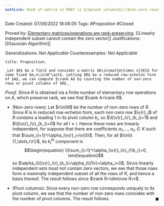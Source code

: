 ```yaml
---
mathLink: Rank of matrix in RREF is $|$pivot columns$|/|$non-zero rows$|$
---
```


<div class="topSpace"></div>

Date Created: 07/06/2022 18:06:05
Tags: #Proposition #Closed

Proved by: [Elementary matrices/operations are rank-preserving](Elementary%20matrices%20slash%20operations%20are%20rank-preserving.md), [[Linearly independent subset cannot contain the zero vector]]
Justifications: [[Gaussian Algorithm]]

Generalizations: _Not Applicable_
Counterexamples: _Not Applicable_

``` ad-Proposition
title: Proposition.

_Let $K$ be a field and consider a matrix $A\in\mat{m\times n}{K}$ for some fixed $m,n\in\N^\ast$. Letting $R$ be a reduced row-echelon form of $A$, we can compute $\rank A$ by counting the number of non-zero rows or pivot columns of $R$._

```

_Proof_. Since $R$ is obtained via a finite number of elementary row operations on $A$, which preserve rank, we see that $\rank A=\rank R$.
* (Non-zero rows): Let $r\in\N$ be the number of non-zero rows of $R$. Since $R$ is in reduced row-echelon form, each non-zero row $\v{r}_i$ of $R$ contains a leading 1 in its pivot column $k_i$, so $\l(\v{r}_i\r)_{k_i}=1$ and $\l(\v{r}_l\r)_{k_i}=0$ for all $l\neq i$. Hence these rows are linearly independent, for suppose that there are coefficients $\alpha_1,\dots,\alpha_n\in K$ such that $\sum_{i=1}^r\alpha_i\v{r}_i=\v{0}$. Then, for all $i\in\l\{1,\dots,r\r\}$, its $k_i^\textrm{th}$ component is
$$\begin{equation}
    \l(\sum_{i=1}^r\alpha_i\v{r}_i\r)_{\!k_i}=0,
\end{equation}$$
so $\alpha_i\l(\v{r}_i\r)_{k_i}=\alpha_i\l(1\r)=\alpha_i=0$. Since linearly independent sets must not contain zero vectors, we see that those rows form a maximally independent subset of all the rows of $R$, and hence a basis thereof. The result follows since $\rank R=\dim\row R=r$.

* (Pivot columns): Since every non-zero row corresponds uniquely to its pivot column, we see that the number of non-zero rows coincides with the number of pivot columns. The result follows.<span style="float:right;">$\blacksquare$</span>
